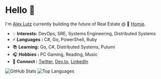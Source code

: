 # Hello 👋

I'm <a href="https://alexinslc.com/"> Alex Lutz</a> currently building the future of Real Estate @ 🏡 <a href="https://www.homie.com/">Homie</a>.

* 💡 **Interests:** DevOps, SRE, Systems Engineering, Distributed Systems
* ⚡  **Languages :** C#, Go, PowerShell, Ruby
* 📚  **Learning:** Go, C#, Distributed Systems, Pulumi
* 🎧  **Hobbies :** PC Gaming, Reading, Music
* 💬  **Connect :** <a href="https://twitter.com/alexinslc">Twitter</a>, <a href="https://dev.to/alexinslc">Dev.to</a>, <a href="https://www.linkedin.com/in/alex.lutz/">LinkedIn</a>

<!--  ![visitors](https://visitor-badge.glitch.me/badge?page_id=alexinslc/alexinslc) -->

![GitHub Stats](https://github-readme-stats.vercel.app/api?username=alexinslc&show_icons=true&&line_height=40)
![Top Languages](https://github-readme-stats.vercel.app/api/top-langs/?username=alexinslc&show_icons=true)

